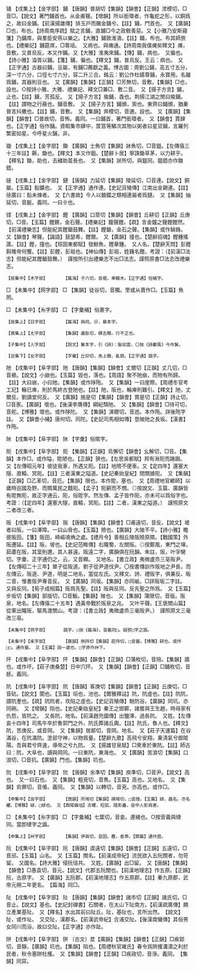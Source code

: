 <!-- { "loadSidebar": true } -->
铺	【戌集上】【金字部】	鋪	【唐韻】普胡切【集韻】【韻會】【正韻】滂模切，□音□。【說文】著門鋪首也。从金甫聲。【增韻】所以銜環者，作龜蛇之形，以銅爲之，故曰金鋪。【前漢揚雄傳】排玉戸而颺金鋪兮。【註】鋪，門首也。　又【廣韻】□也，布也。【詩周南序疏】賦之言鋪，直鋪□今之政敎善惡。又【小雅乃安斯寢箋】乃鋪席，與羣臣安燕以樂之。【大雅】鋪敦淮濆。【註】鋪，布也。布其師旅也。【禮樂記】鋪筵席，□尊俎。　又病也。與痡通。【詩周南我僕痡矣釋文】痡，音敷。又普烏反。本又作鋪。又【大雅】淮夷來鋪。【傳】鋪，病也。　又徧也。【詩小雅】淪胥以鋪。【箋】鋪，徧也。【釋文】鋪，普烏反。王云：病也。　又【正字通】古器曰鋪，豆屬，有鋪□薦獻之義。博古圖：周劉公鋪，高五寸五分，深一寸六分，口徑七寸六分，容二升三合。銘云：劉公作杜嬬尊鋪，永寶用。名雖爲鋪，其器則豆也。　又【廣韻】【集韻】【正韻】□芳無切，音敷。【集韻】□也，設也。○按詩小雅、大雅、禮樂記、釋文□兼□、敷二音。　又【揚子方言】鋪，止也。【註】鋪，芳孤反。　又【揚子方言】揄鋪，毳也。荆揚江湖之閒曰揄鋪。【註】謂物之行蔽也。鋪音敷。　又【揚子方言】鋪頒，索也。東齊曰鋪頒，猶秦晉言抖擻也。【註】鋪，音敷。　又【集韻】奔模切，音逋。設也。　又【廣韻】【集韻】【韻會】□普故切，音怖。義同。一曰鋪首，著門銜環者。　又【韻會】賈肆也。【正字通】俗作舗。資暇集市肆中，筐筥等鱗次其物以粥者曰星貨鋪，言羅列繁密如星。今呼星火舗，非。

锄	【戌集上】【金字部】	鋤	【廣韻】士魚切【集韻】牀魚切，□音鉏。【左傳僖三十三年註】耨，鋤也。【釋文】本又作鉏。【楚辭卜居】寧誅鋤草茅，以力耕乎。【釋名】鋤，助也，去穢助苗長也。　又【集韻】狀所切。與鉏同。鉏鋙亦作鋤鋙。

链	【戌集上】【金字部】	鏈	【唐韻】力延切【集韻】陵延切，□音連。【說文】銅屬。【玉篇】鉛鑛也。　又【正字通】通作連。【史記貨殖傳】江南出金錫連。【註】徐廣曰：鉛未煉者。　又【六書故】今人以鋃鐺之類相連屬者爲鏈。　又【集韻】抽延切，音脠。義同。一曰卝也。

铿	【戌集上】【金字部】	鏗	【廣韻】口莖切【集韻】【韻會】丘耕切【正韻】丘庚切，□音。【玉篇】鏗鏘，金石聲。【禮樂記】鐘聲鏗。【疏】言金鐘之聲鏗鏗然。【前漢禮樂志】但能紀其鏗鎗鼓舞。【註】鏗鎗，金石之聲。【集韻】或作鍞銵。　又【韻會】琴聲。【論語】鼓瑟希，鏗爾。　又【廣韻】撞也。【楚辭招魂】鏗鍾搖簴。【註】鏗，撞也。【班固東都賦】發鯨魚，鏗華鍾。　又人名。【楚辭天問】彭鏗斟雉帝何饗。【註】彭鏗，彭祖也。【神仙傳】彭祖，姓籛名鏗。考證：〔【前漢□法志】但能紀其鏗鎗鼓舞。〕　謹按所引出禮樂志不出□法志。謹照原書□法志改禮樂志。 

	【辰集中】【木字部】		【篇海】子六切，音蹙。車轅木。【正字通】俗槭字。

□	【未集中】【网字部】	□	【集韻】徒谷切，音獨。罜或从賣作□。【玉篇】魚罔。

□	【未集中】【糸字部】	□	【字彙補】俗裹字。

	【辰集上】【日字部】		【篇海】與同。＠，暴本字。

	【寅集上】【尢字部】		【集韻】盧臥切，蜾去聲。行不正也。

	【子集中】【人字部】		【說文】鬒本字，引《詩》：髮如雲。〇按《詩鄘風》今作鬒。

	【丑集下】【女字部】		【字彙】丘仰切，羌上聲。亂貌。【正字通】譌字。

阤	【戌集中】【阜字部】	阤	【唐韻】【集韻】【韻會】丈爾切【正韻】丈几切，□音褫。【說文】小崩也。【玉篇】毀也，落也。【周語】聚不阤崩，而物有所歸。【註】大曰崩，小曰阤。【集韻】或作陊陁。　又【集韻】一曰崖際。【周禮冬官考工記】輪已庳，則於馬終古登阤也。【註】阤，阪也，輪庳則難引。【釋文】阤，丈爾反。劉讀堂何反。　又【廣韻】施是切【集韻】【韻會】賞是切【正韻】詩止切，□音豕。【廣韻】壞也。【後漢李膺傳】綱紀頹阤。　又【集韻】【韻會】□待可切，音舵。【博雅】壞也。或作陊陀。　又【集韻】演爾切，音迆。本作陁。詳後陁字註。　又【韻會小補】唐何切。同陀。【史記司馬相如傳】登陂阤之長坂。【漢書】作陁。

阥	【戌集中】【阜字部】	阥	【字彙】俗隂字。

阨	【戌集中】【阜字部】	阨	【集韻】【正韻】烏懈切【韻會】幺解切，□音。【集韻】本作□。或作隘，阸陋也。【正韻】狹也。【左思吳都賦】邦有湫阨而踡跼。　又【左傳昭元年】彼徒我車，所遇又阨。【註】地險不便車。又【定四年】還塞大隧、直轅、冥阨。【註】三者漢東之隘道。【史記秦始皇紀】閉關據阨。　又【集韻】【正韻】□乙革切，音厄。【集韻】限也。本作阸，塞也。　又【周禮地官鄕師】以歲時巡國及野，而賙萬民之囏阨。【孟子】阨窮而不憫。◎按說文、玉篇、廣韻皆有阸無阨，故正字通云，阨，俗阸字。然左傳、孟子皆作阨，亦未可以爲俗字也。考證：〔【定四年】還塞大隧，直轅，冥阨。【註】二者，漢東之隘道。〕　謹照原文二者改三者。 

阪	【戌集中】【阜字部】	阪	【唐韻】【集韻】【韻會】□甫遠切，音反。【說文】坡者曰阪。一曰澤障。一曰山脅也。【玉篇】險也。【廣韻】大陂不平。【詩小雅】瞻彼阪田。【箋】阪田，崎嶇墝埆之處。【禮月令】善相丘陵阪險原隰。【戰國策】外阪遷延。【註】阪，坡也。【史記范睢傳】右隴蜀，左關阪。◎按鄭風，東門之墠，茹藘在阪，其室則邇，其人甚遠。阪遠二字，廣韻俱在阮韻。朱註，阪，叶孚臠切。字彙、正字通仍之，云，又音顯。　又地名。【書立政】夷微盧烝三亳阪尹。【左傳昭二十三年】單子從阪道。劉子從尹道伐尹。〇按書傳訓作阪地之尹長，而左傳云，阪道、尹道，明是二地名，當從左氏。又釋文、詩、禮阪字，俱兼反、昄二音，惟書阪尹專音反。　又【廣韻】同坂。【集韻】亦同岅。□詳阪坂二字註。　又與反同。【荀子成相篇】阪爲先聖。【註】阪與反同。反先聖之所爲。　又【玉篇】步坂切【集韻】部版切，□音魬。【集韻】陂也。　又【集韻】蒲限切，音版。阪泉，地名。【左傳僖二十五年】遇黃帝戰於阪泉之兆。　又叶平聲。【王褒關山篇】從軍出隴阪，驅馬渡關山。考證：〔【書立政】夷微盧烝三毫阪尹。〕　謹照原文三毫改三亳。  

	【未集中】【网字部】		譌字。○按《篇海》，音義同□。疑卽□字之譌。

	【未集中】【耒字部】		【廣韻】側持切【集韻】莊持切，□音葘。【博雅】耕也。或作□□。通作葘。　又【玉篇】田一歲也。□字原作艸下。

阫	【戌集中】【阜字部】	阫	【集韻】【韻會】【正韻】□蒲枚切，音陪。【集韻】牆也。或作坏。【莊子庚桑楚】日中穴阫。　又【集韻】【韻會】【正韻】□鋪枚切，音胚。義同。

阬	【戌集中】【阜字部】	阬	【唐韻】客庚切【集韻】【韻會】【正韻】丘庚切，□音砊。【說文】閬也。【玉篇】埳也，池也。【爾雅釋詁】阬，阬虛也。【註】阬阬，謂阬壍也。【疏】阬阬者，坎陷之虛也。【史記貨殖傳】馳阬谷。【廣韻】同坑。亦同硎。　又【增韻】陷也。【史記秦始皇紀】秦王之邯鄲，諸嘗與王生趙，時母家有仇怨，皆阬之。　又長阬，地名。【前漢趙充國傳】出鹽澤，過長阬。　又姓。【左傳哀十四年】司馬牛卒於魯郭門之外，阬氏葬諸丘輿。【註】阬氏，魯人也。【釋文】阬，苦庚反。或音岡。　又【集韻】居郞切，音岡。地名。　又【莊子天運篇】在谷滿谷，在阬滿阬。塗郤守神，以物爲量。【楚辭九歌】高飛兮安翔，乗淸氣兮御隂陽。吾與君兮齊速，導帝之兮九阬。　又【揚雄甘泉賦】□衆車於東阬。【註】師古曰：阬，大阜也，讀與岡同。一曰東阬，東海也。　又【廣韻】苦浪切【集韻】口浪切，□音抗。【廣韻】門也。【集韻】坑也。

阭	【戌集中】【阜字部】	阭	【唐韻】余準切【集韻】庾準切，□音尹。【說文】高也。　又一曰石也。　又【集韻】粗兗切，音雋。【玉篇】高也。又地名。　又【集韻】俞罪切，音倄。義同。　又【集韻】以轉切，音兗。亦高也。或作□。

	【申集中】【虫字部】		【唐韻】所鳩切【集韻】疎鳩切，□音搜。【玉篇】蛷，蟲名。亦名蠷。【博雅】蛷，□蛷也。　又【酉陽雜俎】古蠼，短狐，踏影蠱，皆中人影爲害。

□	【未集中】【糸字部】	□	【字彙補】七葉切，音妾。連緒也。○按音義與緁同。當卽緁字之譌。

	【申集上】【艸字部】		【集韻】伊眞切，音因。薼，香草。【類篇】通作茵。

阮	【戌集中】【阜字部】	阮	【唐韻】虞遠切【集韻】【韻會】【正韻】五遠切，□音邧。【玉篇】山名。　又【玉篇】關名。【前漢成帝紀】流民欲入五阮關者，勿苛留。　又國名。【詩大雅】侵阮徂共。　又姓。【廣韻】出□留。　又【唐韻】【集韻】【韻會】□愚袁切，音元。【說文】代郡五阮關也。【前漢地理志】作五原。【正韻】阮，古原字。　又【廣韻】五阮郡。【前漢地理志】作五原郡。【註】秦九原郡，武帝元朔二年更名。　【篇海】同□。

阯	【戌集中】【阜字部】	阯	【唐韻】【集韻】【韻會】諸市切【正韻】諸氏切，□音止。【說文】基也。【史記封禪書】石關者，在太山下阯南方。【前漢疏廣傳】頗立產業基阯。　又【釋名】水出其前曰阯丘。阯，基阯也，言所出然。　【說文】阯，或作址。　又交阯，漢郡名。【前漢武帝紀】合浦交阯。【後漢南蠻傳】其俗男女同川而浴，故曰交阯。【正字通】亦作趾。

阱	【戌集中】【阜字部】	阱	〔古文〕汬【廣韻】【集韻】【韻會】【正韻】□疾郢切，音靜。【廣韻】坑也。【集韻】陷也。【周禮秋官雍氏】春令爲阱擭溝瀆之利於民者，秋令塞阱杜擭。　又【集韻】【韻會】【正韻】□疾政切，音淨。義同。　【集韻】同穽。

